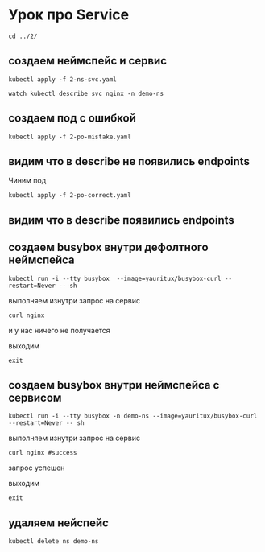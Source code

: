 # Урок про Service

```
cd ../2/
```

## создаем неймспейс и сервис
```
kubectl apply -f 2-ns-svc.yaml
```
```
watch kubectl describe svc nginx -n demo-ns
```
## создаем под с ошибкой
```
kubectl apply -f 2-po-mistake.yaml
```

## видим что в describe не появились endpoints

Чиним под
```
kubectl apply -f 2-po-correct.yaml
```

## видим что в describe  появились endpoints

## создаем busybox внутри дефолтного неймспейса
```
kubectl run -i --tty busybox  --image=yauritux/busybox-curl --restart=Never -- sh
```
выполняем изнутри запрос на сервис
```
curl nginx
```
и у нас ничего не получается

выходим
```
exit
```

## создаем busybox внутри неймспейса с сервисом
```
kubectl run -i --tty busybox -n demo-ns --image=yauritux/busybox-curl --restart=Never -- sh
```
выполняем изнутри запрос на сервис
```
curl nginx #success
```

запрос успешен

выходим
```
exit
```

## удаляем нейспейс
```
kubectl delete ns demo-ns
```
